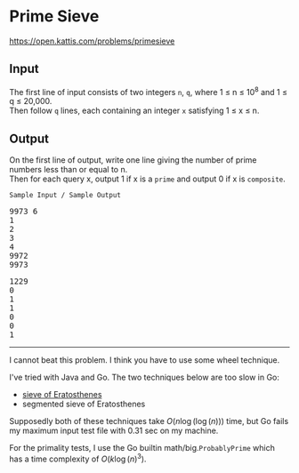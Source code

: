 # Prime Sieve

<https://open.kattis.com/problems/primesieve>

## Input

The first line of input consists of two integers `n`, `q`, where 1 ≤ n ≤ 10<sup>8</sup> and 1 ≤ q ≤ 20,000.  
Then follow `q` lines, each containing an integer `x` satisfying 1 ≤ x ≤ n.

## Output

On the first line of output, write one line giving the number of prime numbers less than or equal to n.  
Then for each query x, output 1 if x is a `prime` and output 0 if x is `composite`.  

`Sample Input / Sample Output`  

<pre>
9973 6
1
2
3
4
9972
9973
</pre>
<pre>
1229
0
1
1
0
0
1
</pre>

***

I cannot beat this problem. I think you have to use some wheel technique.

I've tried with Java and Go. The two techniques below are too slow in Go:

* [sieve of Eratosthenes](https://en.wikipedia.org/wiki/Sieve_of_Eratosthenes#Algorithm_and_variants)
* segmented sieve of Eratosthenes

Supposedly both of these techniques take $`O(n\log(\log(n)))`$ time, but Go fails my maximum input test file with 0.31 sec on my machine.

For the primality tests, I use the Go builtin math/big.`ProbablyPrime` which has a time complexity of $`O(k \log(n)^3)`$.
